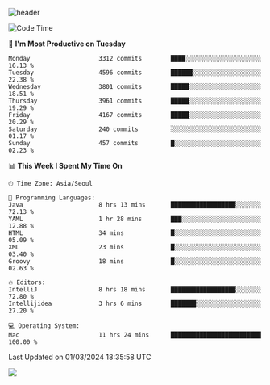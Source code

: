 ![header](https://capsule-render.vercel.app/api?type=Egg&color=timeAuto&height=300&section=header&text=PoPo&fontSize=90&animation=fadeIn)

  <!--START_SECTION:waka-->
![Code Time](http://img.shields.io/badge/Code%20Time-1%2C507%20hrs%2048%20mins-blue)

📅 **I'm Most Productive on Tuesday** 

```text
Monday                   3312 commits        ████░░░░░░░░░░░░░░░░░░░░░   16.13 % 
Tuesday                  4596 commits        ██████░░░░░░░░░░░░░░░░░░░   22.38 % 
Wednesday                3801 commits        █████░░░░░░░░░░░░░░░░░░░░   18.51 % 
Thursday                 3961 commits        █████░░░░░░░░░░░░░░░░░░░░   19.29 % 
Friday                   4167 commits        █████░░░░░░░░░░░░░░░░░░░░   20.29 % 
Saturday                 240 commits         ░░░░░░░░░░░░░░░░░░░░░░░░░   01.17 % 
Sunday                   457 commits         █░░░░░░░░░░░░░░░░░░░░░░░░   02.23 % 
```


📊 **This Week I Spent My Time On** 

```text
🕑︎ Time Zone: Asia/Seoul

💬 Programming Languages: 
Java                     8 hrs 13 mins       ██████████████████░░░░░░░   72.13 % 
YAML                     1 hr 28 mins        ███░░░░░░░░░░░░░░░░░░░░░░   12.88 % 
HTML                     34 mins             █░░░░░░░░░░░░░░░░░░░░░░░░   05.09 % 
XML                      23 mins             █░░░░░░░░░░░░░░░░░░░░░░░░   03.40 % 
Groovy                   18 mins             █░░░░░░░░░░░░░░░░░░░░░░░░   02.63 % 

🔥 Editors: 
IntelliJ                 8 hrs 18 mins       ██████████████████░░░░░░░   72.80 % 
Intellijidea             3 hrs 6 mins        ███████░░░░░░░░░░░░░░░░░░   27.20 % 

💻 Operating System: 
Mac                      11 hrs 24 mins      █████████████████████████   100.00 % 
```


 Last Updated on 01/03/2024 18:35:58 UTC
<!--END_SECTION:waka-->



<img src="https://capsule-render.vercel.app/api?type=Egg&color=timeAuto&height=300&section=footer&text=PoPo&fontSize=90&animation=fadeIn&reversal=true" />
